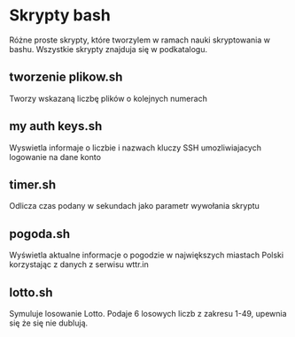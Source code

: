 # Skrypty bash
Różne proste skrypty, które tworzylem w ramach nauki skryptowania w bashu. 
Wszystkie skrypty znajduja się w podkatalogu.

## tworzenie plikow.sh
Tworzy wskazaną liczbę plików o kolejnych numerach

## my auth keys.sh
Wyswietla informaje o liczbie i nazwach kluczy SSH umozliwiajacych logowanie na dane konto

## timer.sh
Odlicza czas podany w sekundach jako parametr wywołania skryptu

## pogoda.sh
Wyświetla aktualne informacje o pogodzie w największych miastach Polski korzystając z danych z serwisu wttr.in

## lotto.sh
Symuluje losowanie Lotto. Podaje 6 losowych liczb z zakresu 1-49, upewnia się że się nie dublują.
